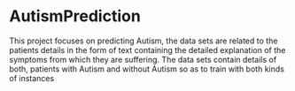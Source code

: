 # AutismPrediction

This project focuses on predicting Autism, the data sets are related to the patients details in the form of text containing the detailed explanation of the symptoms from which they are suffering. The data sets contain details of both, patients with Autism and without Autism so as to train with both kinds of instances
